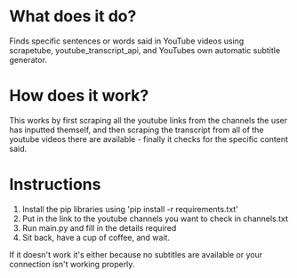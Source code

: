 # What does it do?

Finds specific sentences or words said in YouTube videos using scrapetube, youtube_transcript_api, and YouTubes own automatic subtitle generator.

# How does it work?

This works by first scraping all the youtube links from the channels the user has inputted themself, and then scraping the transcript from all of the youtube videos there are available - finally it checks for the specific content said.

# Instructions

1. Install the pip libraries using 'pip install -r requirements.txt'
2. Put in the link to the youtube channels you want to check in channels.txt
3. Run main.py and fill in the details required
4. Sit back, have a cup of coffee, and wait.

If it doesn't work it's either because no subtitles are available or your connection isn't working properly.
